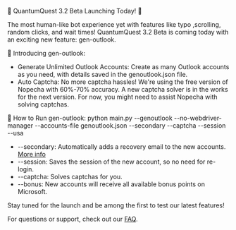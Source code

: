 🚀 QuantumQuest 3.2 Beta Launching Today! 🚀

The most human-like bot experience yet with features like typo ,scrolling, random clicks, and wait times! QuantumQuest 3.2 Beta is coming today with an exciting new feature: gen-outlook.

🔹 Introducing gen-outlook:
- Generate Unlimited Outlook Accounts: Create as many Outlook accounts as you need, with details saved in the genoutlook.json file.
- Auto Captcha: No more captcha hassles! We're using the free version of Nopecha with 60%-70% accuracy. A new captcha solver is in the works for the next version. For now, you might need to assist Nopecha with solving captchas.

🔧 How to Run gen-outlook:
python main.py --genoutlook --no-webdriver-manager --accounts-file genoutlook.json --secondary --captcha --session --usa

- --secondary: Automatically adds a recovery email to the new accounts. [More info](https://github.com/QuantumLabs869/QuantumQuest/blob/master/FAQ.md)
- --session: Saves the session of the new account, so no need for re-login.
- --captcha: Solves captchas for you.
- --bonus: New accounts will receive all available bonus points on Microsoft.

Stay tuned for the launch and be among the first to test our latest features!

For questions or support, check out our [FAQ](https://github.com/QuantumLabs869/QuantumQuest/blob/master/FAQ.md).
